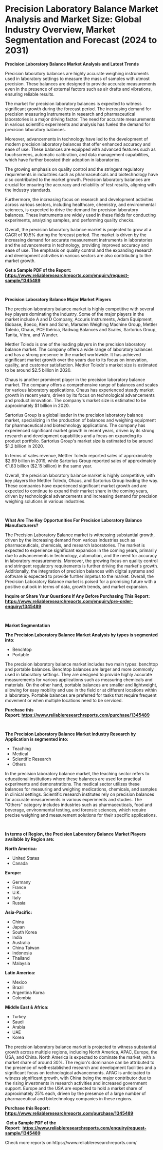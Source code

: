 <p><h1>Precision Laboratory Balance Market Analysis and Market Size: Global Industry Overview, Market Segmentation and Forecast (2024 to 2031)</h1></p><p><strong>Precision Laboratory Balance Market Analysis and Latest Trends</strong></p>
<p><p>Precision laboratory balances are highly accurate weighing instruments used in laboratory settings to measure the mass of samples with utmost precision. These balances are designed to provide accurate measurements even in the presence of external factors such as air drafts and vibrations, ensuring reliable results.</p><p>The market for precision laboratory balances is expected to witness significant growth during the forecast period. The increasing demand for precision measuring instruments in research and pharmaceutical laboratories is a major driving factor. The need for accurate measurements in various scientific experiments and analysis has fueled the demand for precision laboratory balances.</p><p>Moreover, advancements in technology have led to the development of modern precision laboratory balances that offer enhanced accuracy and ease of use. These balances are equipped with advanced features such as touchscreens, automatic calibration, and data management capabilities, which have further boosted their adoption in laboratories.</p><p>The growing emphasis on quality control and the stringent regulatory requirements in industries such as pharmaceuticals and biotechnology have also contributed to the market growth. Precision laboratory balances are crucial for ensuring the accuracy and reliability of test results, aligning with the industry standards.</p><p>Furthermore, the increasing focus on research and development activities across various sectors, including healthcare, chemistry, and environmental sciences, is expected to drive the demand for precision laboratory balances. These instruments are widely used in these fields for conducting experiments, analyzing samples, and performing quality checks.</p><p>Overall, the precision laboratory balance market is projected to grow at a CAGR of 10.5% during the forecast period. The market is driven by the increasing demand for accurate measurement instruments in laboratories and the advancements in technology, providing improved accuracy and ease of use. The emphasis on quality control and the expanding research and development activities in various sectors are also contributing to the market growth.</p></p>
<p><strong>Get a Sample PDF of the Report:&nbsp; <a href="https://www.reliableresearchreports.com/enquiry/request-sample/1345489">https://www.reliableresearchreports.com/enquiry/request-sample/1345489</a></strong></p>
<p>&nbsp;</p>
<p><strong>Precision Laboratory Balance Major Market Players</strong></p>
<p><p>The precision laboratory balance market is highly competitive with several key players dominating the industry. Some of the major players in the market include A and D Company, Accuris Instruments, Adam Equipment, Biobase, Boeco, Kern and Sohn, Marsden Weighing Machine Group, Mettler Toledo, Ohaus, PCE Ibérica, Radwag Balances and Scales, Sartorius Group, Tanita, Vibra, and Wunder.</p><p>Mettler Toledo is one of the leading players in the precision laboratory balance market. The company offers a wide range of laboratory balances and has a strong presence in the market worldwide. It has achieved significant market growth over the years due to its focus on innovation, quality, and customer satisfaction. Mettler Toledo's market size is estimated to be around $2.5 billion in 2020.</p><p>Ohaus is another prominent player in the precision laboratory balance market. The company offers a comprehensive range of balances and scales for various laboratory applications. Ohaus has experienced steady market growth in recent years, driven by its focus on technological advancements and product innovation. The company's market size is estimated to be approximately $1 billion in 2020.</p><p>Sartorius Group is a global leader in the precision laboratory balance market, specializing in the production of balances and weighing equipment for pharmaceutical and biotechnology applications. The company has experienced significant market growth in recent years, driven by its strong research and development capabilities and a focus on expanding its product portfolio. Sartorius Group's market size is estimated to be around $1.2 billion in 2020.</p><p>In terms of sales revenue, Mettler Toledo reported sales of approximately $2.69 billion in 2019, while Sartorius Group reported sales of approximately €1.83 billion ($2.15 billion) in the same year.</p><p>Overall, the precision laboratory balance market is highly competitive, with key players like Mettler Toledo, Ohaus, and Sartorius Group leading the way. These companies have experienced significant market growth and are expected to continue to expand their market share in the coming years, driven by technological advancements and increasing demand for precision weighing solutions in various industries.</p></p>
<p>&nbsp;</p>
<p><strong>What Are The Key Opportunities For Precision Laboratory Balance Manufacturers?</strong></p>
<p><p>The Precision Laboratory Balance market is witnessing substantial growth, driven by the increasing demand from various industries such as pharmaceuticals, chemicals, and research laboratories. The market is expected to experience significant expansion in the coming years, primarily due to advancements in technology, automation, and the need for accuracy in laboratory measurements. Moreover, the growing focus on quality control and stringent regulatory requirements is further driving the market's growth. Additionally, the integration of precision balances with digital systems and software is expected to provide further impetus to the market. Overall, the Precision Laboratory Balance market is poised for a promising future with a positive outlook in terms of data, growth trends, and market expansion.</p></p>
<p><strong>Inquire or Share Your Questions If Any Before Purchasing This Report: <a href="https://www.reliableresearchreports.com/enquiry/pre-order-enquiry/1345489">https://www.reliableresearchreports.com/enquiry/pre-order-enquiry/1345489</a></strong></p>
<p>&nbsp;</p>
<p><strong>Market Segmentation</strong></p>
<p><strong>The Precision Laboratory Balance Market Analysis by types is segmented into:</strong></p>
<p><ul><li>Benchtop</li><li>Portable</li></ul></p>
<p><p>The precision laboratory balance market includes two main types: benchtop and portable balances. Benchtop balances are larger and more commonly used in laboratory settings. They are designed to provide highly accurate measurements for various applications such as measuring chemicals and materials. On the other hand, portable balances are smaller and lightweight, allowing for easy mobility and use in the field or at different locations within a laboratory. Portable balances are preferred for tasks that require frequent movement or when multiple locations need to be serviced.</p></p>
<p><strong>Purchase this Report:&nbsp;<a href="https://www.reliableresearchreports.com/purchase/1345489">https://www.reliableresearchreports.com/purchase/1345489</a></strong></p>
<p>&nbsp;</p>
<p><strong>The Precision Laboratory Balance Market Industry Research by Application is segmented into:</strong></p>
<p><ul><li>Teaching</li><li>Medical</li><li>Scientific Research</li><li>Others</li></ul></p>
<p><p>In the precision laboratory balance market, the teaching sector refers to educational institutions where these balances are used for practical experiments and demonstrations. The medical sector utilizes these balances for measuring and weighing medications, chemicals, and samples in clinical settings. Scientific research institutes rely on precision balances for accurate measurements in various experiments and studies. The "Others" category includes industries such as pharmaceuticals, food and beverage, environmental testing, and forensic sciences, which require precise weighing and measurement solutions for their specific applications.</p></p>
<p>&nbsp;</p>
<p><strong>In terms of Region, the Precision Laboratory Balance Market Players available by Region are:</strong></p>
<p>
    <p> <strong> North America: </strong>
        <ul>
            <li>United States</li>
            <li>Canada</li>
        </ul>
        </p> 
    <p> <strong> Europe: </strong>
        <ul>
            <li>Germany</li>
            <li>France</li>
            <li>U.K.</li>
            <li>Italy</li>
            <li>Russia</li>
        </ul>
        </p> 
    <p> <strong> Asia-Pacific: </strong>
        <ul>
            <li>China</li>
            <li>Japan</li>
            <li>South Korea</li>
            <li>India</li>
            <li>Australia</li>
            <li>China Taiwan</li>
            <li>Indonesia</li>
            <li>Thailand</li>
            <li>Malaysia</li>
        </ul>
        </p> 
    <p> <strong> Latin America: </strong>
        <ul>
            <li>Mexico</li>
            <li>Brazil</li>
            <li>Argentina Korea</li>
            <li>Colombia</li>
        </ul>
        </p> 
    <p> <strong> Middle East & Africa: </strong>
        <ul>
            <li>Turkey</li>
            <li>Saudi</li>
            <li>Arabia</li>
            <li>UAE</li>
            <li>Korea</li>
        </ul>
    </p>
    </p>
<p><p>The precision laboratory balance market is projected to witness substantial growth across multiple regions, including North America, APAC, Europe, the USA, and China. North America is expected to dominate the market, with a market share of around 30%. The region's dominance can be attributed to the presence of well-established research and development facilities and a significant focus on technological advancements. APAC is anticipated to witness significant growth, with China being the major contributor due to the rising investments in research activities and increased government support. Europe and the USA are expected to hold a market share of approximately 25% each, driven by the presence of a large number of pharmaceutical and biotechnology companies in these regions.</p></p>
<p><strong>Purchase this Report: <a href="https://www.reliableresearchreports.com/purchase/1345489">https://www.reliableresearchreports.com/purchase/1345489</a></strong></p>
<p>&nbsp;<strong>Get a Sample PDF of the Report:&nbsp;&nbsp;<a href="https://www.reliableresearchreports.com/enquiry/request-sample/1345489">https://www.reliableresearchreports.com/enquiry/request-sample/1345489</a></strong></p>
<p><strong></strong></p>
<p>Check more reports on https://www.reliableresearchreports.com/</p>